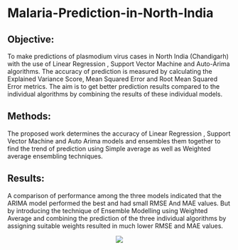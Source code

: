 # Malaria-Prediction-in-North-India

## Objective:
To make predictions of plasmodium virus cases in North India (Chandigarh) with the use of Linear Regression , Support Vector Machine and Auto-Arima algorithms. The accuracy of prediction is measured by calculating the Explained Variance Score,  Mean Squared Error and Root Mean Squared Error metrics.
The aim is to get better prediction results compared to the individual algorithms by combining the results of these individual models.  

## Methods:
The proposed work determines the accuracy of Linear Regression , Support Vector Machine and Auto Arima models and ensembles them together to find the trend of prediction using Simple average as well as Weighted average ensembling techniques.

## Results: 
A comparison of performance among the three models indicated that the ARIMA model performed the best and had small RMSE And MAE values. But by introducing the technique of Ensemble Modelling using Weighted Average and combining the prediction of the three individual algorithms by assigning suitable weights resulted in much lower RMSE and MAE values.


<p align = "center">
<img src="https://user-images.githubusercontent.com/42213693/90415991-84dab800-e0cf-11ea-829c-0fb147dd1a25.PNG">
</p>

